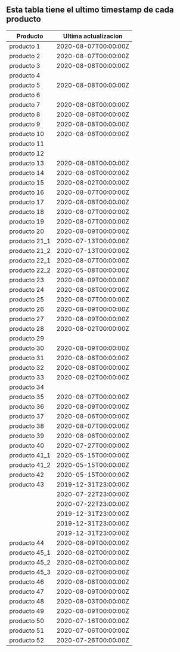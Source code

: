 ## Esta tabla tiene el ultimo timestamp de cada producto
|Producto|Ultima actualizacion |
|------ |------ |
|producto 1|2020-08-07T00:00:00Z|
|producto 2|2020-08-07T00:00:00Z|
|producto 3|2020-08-08T00:00:00Z|
|producto 4|
|producto 5|2020-08-08T00:00:00Z|
|producto 6|
|producto 7|2020-08-08T00:00:00Z|
|producto 8|2020-08-08T00:00:00Z|
|producto 9|2020-08-08T00:00:00Z|
|producto 10|2020-08-08T00:00:00Z|
|producto 11|
|producto 12|
|producto 13|2020-08-08T00:00:00Z|
|producto 14|2020-08-08T00:00:00Z|
|producto 15|2020-08-02T00:00:00Z|
|producto 16|2020-08-07T00:00:00Z|
|producto 17|2020-08-08T00:00:00Z|
|producto 18|2020-08-07T00:00:00Z|
|producto 19|2020-08-07T00:00:00Z|
|producto 20|2020-08-09T00:00:00Z|
|producto 21_1|2020-07-13T00:00:00Z|
|producto 21_2|2020-07-13T00:00:00Z|
|producto 22_1|2020-08-07T00:00:00Z|
|producto 22_2|2020-05-08T00:00:00Z|
|producto 23|2020-08-09T00:00:00Z|
|producto 24|2020-08-08T00:00:00Z|
|producto 25|2020-08-07T00:00:00Z|
|producto 26|2020-08-09T00:00:00Z|
|producto 27|2020-08-09T00:00:00Z|
|producto 28|2020-08-02T00:00:00Z|
|producto 29|
|producto 30|2020-08-09T00:00:00Z|
|producto 31|2020-08-08T00:00:00Z|
|producto 32|2020-08-08T00:00:00Z|
|producto 33|2020-08-02T00:00:00Z|
|producto 34|
|producto 35|2020-08-07T00:00:00Z|
|producto 36|2020-08-09T00:00:00Z|
|producto 37|2020-08-06T00:00:00Z|
|producto 38|2020-08-07T00:00:00Z|
|producto 39|2020-08-06T00:00:00Z|
|producto 40|2020-07-27T00:00:00Z|
|producto 41_1|2020-05-15T00:00:00Z|
|producto 41_2|2020-05-15T00:00:00Z|
|producto 42|2020-05-15T00:00:00Z|
|producto 43|2019-12-31T23:00:00Z|
| |2020-07-22T23:00:00Z|
| |2020-07-22T23:00:00Z|
| |2019-12-31T23:00:00Z|
| |2019-12-31T23:00:00Z|
| |2019-12-31T23:00:00Z|
|producto 44|2020-08-09T00:00:00Z|
|producto 45_1|2020-08-02T00:00:00Z|
|producto 45_2|2020-08-02T00:00:00Z|
|producto 45_3|2020-08-02T00:00:00Z|
|producto 46|2020-08-08T00:00:00Z|
|producto 47|2020-08-09T00:00:00Z|
|producto 48|2020-08-03T00:00:00Z|
|producto 49|2020-08-09T00:00:00Z|
|producto 50|2020-07-16T00:00:00Z|
|producto 51|2020-07-06T00:00:00Z|
|producto 52|2020-07-26T00:00:00Z|
